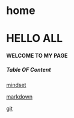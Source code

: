 # home

# HELLO ALL

#### WELCOME TO MY PAGE

##### Table OF Content


[mindset](https://github.com/sukaynaghnemat/reading-notes/blob/main/mindset.md)

[markdown](https://sukaynaghnemat.github.io/reading-notes/markdown.md)

[git](https://sukaynaghnemat.github.io/reading-notes/git)
